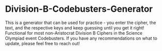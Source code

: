 # Division-B-Codebusters-Generator
This is a generator that can be used for practice - you enter the cipher, the text, and the respective keys and keep guessing until you get it right! Functional for most non-Aristocrat Division B Ciphers in the Science Olympiad event Codebusters. If you have any recommendations on what to update, please feel free to reach out!
